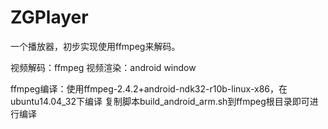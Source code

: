 ZGPlayer
========

一个播放器，初步实现使用ffmpeg来解码。

视频解码：ffmpeg
视频渲染：android window


ffmpeg编译：使用ffmpeg-2.4.2+android-ndk32-r10b-linux-x86，在ubuntu14.04_32下编译
复制脚本build_android_arm.sh到ffmpeg根目录即可进行编译